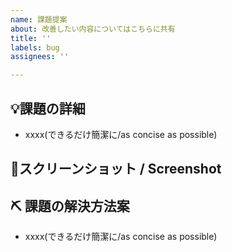 ```yaml
---
name: 課題提案
about: 改善したい内容についてはこちらに共有
title: ''
labels: bug
assignees: ''

---
```


## 💡課題の詳細
- xxxx(できるだけ簡潔に/as concise as possible)

## 📸スクリーンショット / Screenshot
<!-- 参考画像があれば添付してください -->

## ⛏ 課題の解決方法案
- xxxx(できるだけ簡潔に/as concise as possible)

